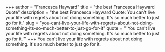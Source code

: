 +++
author = "Francesca Hayward"
title = "the best Francesca Hayward Quote"
description = "the best Francesca Hayward Quote: You can't live your life with regrets about not doing something. It's so much better to just go for it."
slug = "you-cant-live-your-life-with-regrets-about-not-doing-something-its-so-much-better-to-just-go-for-it"
quote = '''You can't live your life with regrets about not doing something. It's so much better to just go for it.'''
+++
You can't live your life with regrets about not doing something. It's so much better to just go for it.
